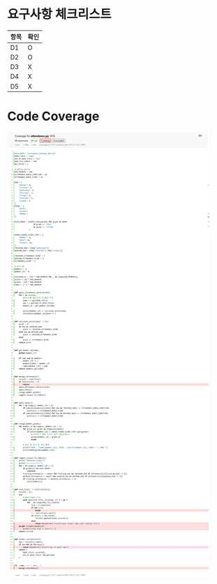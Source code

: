 # 요구사항 체크리스트
| 항목 | 확인 |
|------|--|
| D1   | O |
| D2   | O |
| D3   | X |
| D4   | X |
| D5   | X |

# Code Coverage
![캡쳐 화면](./mission2/coverage.jpeg "Code Coverage 캡쳐 화면")
